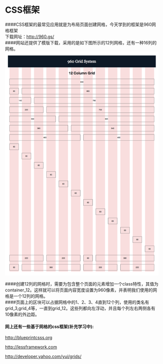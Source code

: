 # CSS框架
####CSS框架的最常见应用就是为布局页面创建网格，今天学到的框架是960网格框架  
下载网址：<http://960.gs/>  
####网站还提供了模版下载，采用的是如下图所示的12列网格，还有一种16列的网格。
![author](960gs.png)
  
####创建12列的网格时，需要为包含整个页面的元素增加一个class特性，其值为container_12。这样就可以将页面内容宽度设置为960像素，并表明我们使用的网格是一个12列的网格。  
####页面上的区块可以占据网格中的1、2、3、4直到12个列，使用的类名有grid_3,grid_4等，一直到grid_12。这些列都向左浮动，并且每个列左右两侧各有10像素的外边距。    
    
#### 网上还有一些基于网格的css框架(补充学习中):

<http://blueprintcsss.org>  

<http://lessframework.com>  

<http://developer.yahoo.com/yui/grids/>